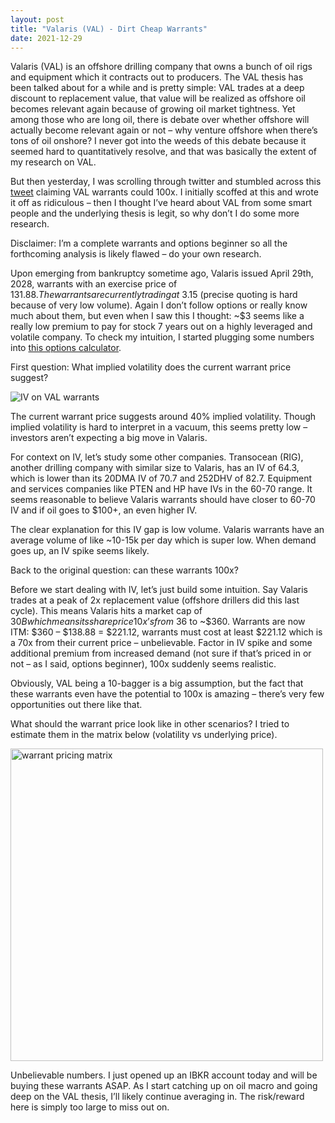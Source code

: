 ```yaml
---
layout: post
title: "Valaris (VAL) - Dirt Cheap Warrants"
date: 2021-12-29
---
```

Valaris (VAL) is an offshore drilling company that owns a bunch of oil rigs and equipment which it contracts out to producers. The VAL thesis has been talked about for a while and is pretty simple: VAL trades at a deep discount to replacement value, that value will be realized as offshore oil becomes relevant again because of growing oil market tightness. Yet among those who are long oil, there is debate over whether offshore will actually become relevant again or not – why venture offshore when there’s tons of oil onshore? I never got into the weeds of this debate because it seemed hard to quantitatively resolve, and that was basically the extent of my research on VAL.  

But then yesterday, I was scrolling through twitter and stumbled across this <a href="https://twitter.com/intothegossan/status/1475880916052414466">tweet</a> claiming VAL warrants could 100x. I initially scoffed at this and wrote it off as ridiculous – then I thought I’ve heard about VAL from some smart people and the underlying thesis is legit, so why don’t I do some more research.

Disclaimer: I’m a complete warrants and options beginner so all the forthcoming analysis is likely flawed – do your own research. 

Upon emerging from bankruptcy sometime ago, Valaris issued April 29th, 2028, warrants with an exercise price of $131.88. The warrants are currently trading at ~$3.15 (precise quoting is hard because of very low volume). Again I don’t follow options or really know much about them, but even when I saw this I thought: ~$3 seems like a really low premium to pay for stock 7 years out on a highly leveraged and volatile company. To check my intuition, I started plugging some numbers into <a href="http://www.option-price.com/index.php">this options calculator</a>.

First question: What implied volatility does the current warrant price suggest?

![IV on VAL warrants](https://avyukd.github.io/files/val_warrants.png)
 
The current warrant price suggests around 40% implied volatility. Though implied volatility is hard to interpret in a vacuum, this seems pretty low – investors aren’t expecting a big move in Valaris. 

For context on IV, let’s study some other companies. Transocean (RIG), another drilling company with similar size to Valaris, has an IV of 64.3, which is lower than its 20DMA IV of 70.7 and 252DHV of 82.7. Equipment and services companies like PTEN and HP have IVs in the 60-70 range. It seems reasonable to believe Valaris warrants should have closer to 60-70 IV and if oil goes to $100+, an even higher IV. 

The clear explanation for this IV gap is low volume. Valaris warrants have an average volume of like ~10-15k per day which is super low. When demand goes up, an IV spike seems likely. 

Back to the original question: can these warrants 100x? 

Before we start dealing with IV, let’s just build some intuition. Say Valaris trades at a peak of 2x replacement value (offshore drillers did this last cycle). This means Valaris hits a market cap of $30B which means its share price 10x’s from ~$36 to ~$360. Warrants are now ITM: $360 – $138.88 = $221.12, warrants must cost at least $221.12 which is a 70x from their current price – unbelievable. Factor in IV spike and some additional premium from increased demand (not sure if that’s priced in or not – as I said, options beginner), 100x suddenly seems realistic. 

Obviously, VAL being a 10-bagger is a big assumption, but the fact that these warrants even have the potential to 100x is amazing – there’s very few opportunities out there like that. 

What should the warrant price look like in other scenarios? I tried to estimate them in the matrix below (volatility vs underlying price). 

<img src="https://avyukd.github.io/files/warrant_matrix.png" alt="warrant pricing matrix" width="500"/>

Unbelievable numbers. I just opened up an IBKR account today and will be buying these warrants ASAP. As I start catching up on oil macro and going deep on the VAL thesis, I’ll likely continue averaging in. The risk/reward here is simply too large to miss out on. 
